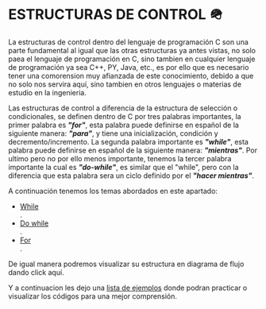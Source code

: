 # ESTRUCTURAS DE CONTROL :military_helmet:
La estructuras de control dentro del lenguaje de programación C son una parte fundamental al igual que las otras estructuras ya antes vistas, no
solo paea el lenguaje de programación en C, sino tambien en cualquier lenguaje de programación ya sea C++, PY, Java, etc., es por ello que es
necesario tener una comorension muy afianzada de este conocimiento, debido a que no solo nos servira aquí, sino tambien en otros lenguajes o
materias de estudio en la ingenieria.

Las estructuras de control a diferencia de la estructura de selección o condicionales, se definen dentro de C por tres palabras importantes, la
primer palabra es <b><i>"for"</i></b>, esta palabra puede definirse en español de la siguiente manera: <b><i>"para"</i></b>, y tiene una inicialización, 
condición y decremento/incremento. La segunda palabra importante es <b><i>"while"</i></b>, esta palabra puede definirse en español de la siguiente manera:
<b><i>"mientras"</i></b>. Por ultimo pero no por ello menos importante, tenemos la tercer palabra importante la cual es <b><i>"do-while"</i></b>, es similar
que el "while", pero con la diferencia que esta palabra sera un ciclo definido por el <b><i>"hacer mientras"</i></b>.

A continuación tenemos los temas abordados en este apartado:
<ul>
    <li><a href="../09 - EstructurasDeControl/Codigos/09 - 01 - While.c">While</a></li>.
    <li><a href="../09 - EstructurasDeControl/Codigos/09 - 02 - DoWhile.c">Do while</a></li>.
    <li><a href="../09 - EstructurasDeControl/Codigos/09 - 03 - For.c">For</a></li>.
</ul>

De igual manera podremos visualizar su estructura en diagrama de flujo dando <a hrer="../09 - EstructurasDeControl/IMG">click aquí</a>.

Y a continuacion les dejo una <a href="../09 - EstructurasDeControl/Ejercicios">lista de ejemplos</a> donde podran practicar o visualizar los códigos para una mejor comprensión.